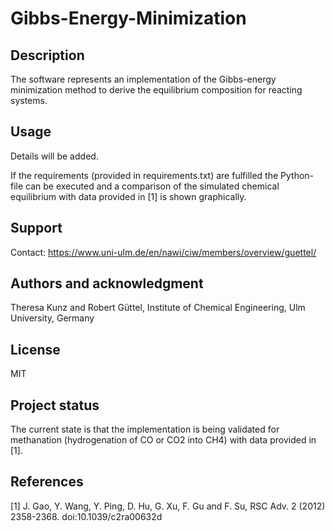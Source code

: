 # Gibbs-Energy-Minimization

## Description
The software represents an implementation of the Gibbs-energy minimization method to derive the equilibrium composition for reacting systems.

## Usage
Details will be added.

If the requirements (provided in requirements.txt) are fulfilled the Python-file can be executed and a comparison of the simulated chemical equilibrium with data provided in [1] is shown graphically.

## Support
Contact: https://www.uni-ulm.de/en/nawi/ciw/members/overview/guettel/

## Authors and acknowledgment
Theresa Kunz and Robert Güttel, Institute of Chemical Engineering, Ulm University, Germany

## License
MIT

## Project status
The current state is that the implementation is being validated for methanation (hydrogenation of CO or CO2 into CH4) with data provided in [1]. 

## References
[1] J. Gao, Y. Wang, Y. Ping, D. Hu, G. Xu, F. Gu and F. Su, RSC Adv. 2 (2012) 2358-2368. doi:10.1039/c2ra00632d